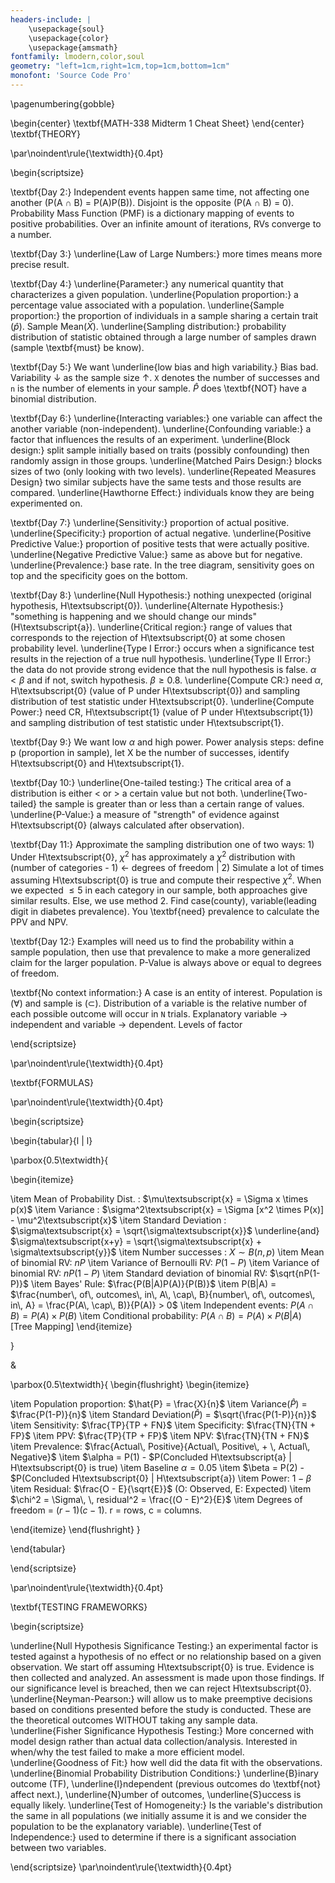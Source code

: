 ```yaml
---
headers-include: |
	\usepackage{soul}
	\usepackage{color}
	\usepackage{amsmath}
fontfamily: lmodern,color,soul
geometry: "left=1cm,right=1cm,top=1cm,bottom=1cm"
monofont: 'Source Code Pro'
---
```


\pagenumbering{gobble}

\begin{center}
\textbf{MATH-338 Midterm 1 Cheat Sheet}
\end{center}
\textbf{THEORY}

\par\noindent\rule{\textwidth}{0.4pt}

\begin{scriptsize}

\textbf{Day 2:} Independent events happen same time, not affecting one another (P(A $\cap$ B) = P(A)P(B)). Disjoint is the opposite (P(A $\cap$ B) = 0). Probability Mass Function (PMF) is a dictionary mapping of events to positive probabilities. Over an infinite amount of iterations, RVs converge to a number.

\textbf{Day 3:} \underline{Law of Large Numbers:} more times means more precise result. 

\textbf{Day 4:} \underline{Parameter:} any numerical quantity that characterizes a given population. \underline{Population proportion:} a percentage value associated with a population. \underline{Sample proportion:} the proportion of individuals in a sample sharing a certain trait ($\hat{p}$). Sample Mean($\bar{X}$). \underline{Sampling distribution:} probability distribution of statistic obtained through a large number of samples drawn (sample \textbf{must} be know).

\textbf{Day 5:} We want \underline{low bias and high variability.} Bias bad. Variability $\downarrow$ as the sample size $\uparrow$.  `X` denotes the number of successes and `n` is the number of elements in your sample. $\hat{P}$ does \textbf{NOT} have a binomial distribution.

\textbf{Day 6:} \underline{Interacting variables:} one variable can affect the another variable (non-independent). \underline{Confounding variable:} a factor that influences the results of an experiment. \underline{Block design:} split sample initially based on traits (possibly confounding) then randomly assign in those groups. \underline{Matched Pairs Design:} blocks sizes of two (only looking with two levels). \underline{Repeated Measures Design} two similar subjects have the same tests and those results are compared. \underline{Hawthorne Effect:} individuals know they are being experimented on.

\textbf{Day 7:} \underline{Sensitivity:} proportion of actual positive. \underline{Specificity:} proportion of actual negative. \underline{Positive Predictive Value:} proportion of positive tests that were actually positive. \underline{Negative Predictive Value:} same as above but for negative. \underline{Prevalence:} base rate. In the tree diagram, sensitivity goes on top and the specificity goes on the bottom.

\textbf{Day 8:} \underline{Null Hypothesis:} nothing unexpected (original hypothesis, H\textsubscript{0}). \underline{Alternate Hypothesis:} "something is happening and we should change our minds" (H\textsubscript{a}). \underline{Critical region:} range of values that corresponds to the rejection of H\textsubscript{0} at some chosen probability level. \underline{Type I Error:} occurs when a significance test results in the rejection of a true null hypothesis. \underline{Type II Error:} the data do not provide strong evidence that the null hypothesis is false. $\alpha < \beta$ and if not, switch hypothesis. $\beta \ge 0.8$. \underline{Compute CR:} need $\alpha$, H\textsubscript{0} (value of P under H\textsubscript{0}) and sampling distribution of test statistic under H\textsubscript{0}. \underline{Compute Power:} need CR, H\textsubscript{1} (value of P under H\textsubscript{1}) and sampling distribution of test statistic under H\textsubscript{1}.

\textbf{Day 9:} We want low $\alpha$ and high power. Power analysis steps: define p (proportion in sample), let X be the number of successes, identify H\textsubscript{0} and H\textsubscript{1}. 

\textbf{Day 10:}  \underline{One-tailed testing:} The critical area of a distribution is either < or > a certain value but not both. \underline{Two-tailed} the sample is greater than or less than a certain range of values. \underline{P-Value:} a measure of "strength" of evidence against H\textsubscript{0} (always calculated after observation).

\textbf{Day 11:} Approximate the sampling distribution one of two ways: 1) Under H\textsubscript{0}, $\chi^2$ has approximately a $\chi^2$ distribution with (number of categories - 1) $\leftarrow$ degrees of freedom | 2) Simulate a lot of times assuming H\textsubscript{0} is true and compute their respective $\chi^2$. When we expected $\le 5$ in each category in our sample, both approaches give similar results. Else, we use method 2. Find case(county), variable(leading digit in diabetes prevalence). You \textbf{need} prevalence to calculate the PPV and NPV.

\textbf{Day 12:}  Examples will need us to find the probability within a sample population, then use that prevalence to make a more generalized claim for the larger population. P-Value is always above or equal to degrees of freedom.

\textbf{No context information:} A case is an entity of interest. Population is ($\forall$) and sample is ($\subset$). Distribution of a variable is the relative number of each possible outcome will occur in `N` trials. Explanatory variable $\rightarrow$ independent and variable $\rightarrow$ dependent. Levels of factor 

\end{scriptsize}


\par\noindent\rule{\textwidth}{0.4pt}

\textbf{FORMULAS}

\par\noindent\rule{\textwidth}{0.4pt}

\begin{scriptsize}

\begin{tabular}{l | l}

\parbox{0.5\textwidth}{

\begin{itemize}

\item Mean of Probability Dist. : $\mu\textsubscript{x} = \Sigma x \times p(x)$
\item Variance : $\sigma^2\textsubscript{x} = \Sigma [x^2 \times P(x)] - \mu^2\textsubscript{x}$
\item Standard Deviation : $\sigma\textsubscript{x} = \sqrt{\sigma\textsubscript{x}}$ \underline{and} $\sigma\textsubscript{x+y} = \sqrt{\sigma\textsubscript{x} + \sigma\textsubscript{y}}$
\item Number successes : $X \sim B(n,p)$
\item Mean of binomial RV: $nP$
\item Variance of Bernoulli RV: $P(1-P)$
\item Variance of binomial RV: $nP(1-P)$
\item Standard deviation of binomial RV: $\sqrt{nP(1-P)}$
\item Bayes' Rule: $\frac{P(B|A)P(A)}{P(B)}$
\item P(B|A) = $\frac{number\, of\, outcomes\, in\, A\, \cap\, B}{number\, of\, outcomes\, in\, A} = \frac{P(A\, \cap\, B)}{P(A)} > 0$
\item Independent events: $P(A \cap B) = P(A) \times P(B)$
\item Conditional probability: $P(A \cap B) = P(A) \times P(B|A)$ [Tree Mapping]
\end{itemize}

}

&

\parbox{0.5\textwidth}{
\begin{flushright}
\begin{itemize}

\item Population proportion: $\hat{P} = \frac{X}{n}$
\item Variance($\hat{P}$) = $\frac{P(1-P)}{n}$
\item Standard Deviation($\hat{P}$) = $\sqrt{\frac{P(1-P)}{n}}$
\item Sensitivity: $\frac{TP}{TP + FN}$
\item Specificity: $\frac{TN}{TN + FP}$
\item PPV: $\frac{TP}{TP + FP}$
\item NPV: $\frac{TN}{TN + FN}$
\item Prevalence: $\frac{Actual\, Positive}{Actual\, Positive\, + \, Actual\, Negative}$
\item $\alpha = P(1) - $P(Concluded H\textsubscript{a} | H\textsubscript{0} is true)
\item Baseline $\alpha = 0.05$
\item $\beta = P(2) - $P(Concluded H\textsubscript{0} | H\textsubscript{a})
\item Power: $1 - \beta$
\item Residual: $\frac{O - E}{\sqrt{E}}$ (O: Observed, E: Expected)
\item $\chi^2 = \Sigma\, \,  residual^2 = \frac{(O - E)^2}{E}$
\item Degrees of freedom = $(r - 1)(c - 1)$. r = rows, c = columns.

\end{itemize}
\end{flushright}
}

\end{tabular}


\end{scriptsize}

\par\noindent\rule{\textwidth}{0.4pt}

\textbf{TESTING FRAMEWORKS}

\begin{scriptsize}

\underline{Null Hypothesis Significance Testing:} an experimental factor is tested against a hypothesis of no effect or no relationship based on a given observation. We start off assuming H\textsubscript{0} is true. Evidence is then collected and analyzed. An assessment is made upon those findings. If our significance level is breached, then we can reject H\textsubscript{0}.
\underline{Neyman-Pearson:} will allow us to make preemptive decisions based on conditions presented before the study is conducted. These are the theoretical outcomes WITHOUT taking any sample data.
\underline{Fisher Significance Hypothesis Testing:} More concerned with model design rather than actual data collection/analysis. Interested in when/why the test failed to make a more efficient model.
\underline{Goodness of Fit:} how well did the data fit with the observations.
\underline{Binomial Probability Distribution Conditions:} \underline{B}inary outcome (TF), \underline{I}ndependent (previous outcomes do \textbf{not} affect next.), \underline{N}umber of outcomes, \underline{S}uccess is equally likely.
\underline{Test of Homogeneity:} Is the variable's distribution the same in all populations (we initially assume it is and we consider the population to be the explanatory variable).
\underline{Test of Independence:} used to determine if there is a significant association between two variables.

\end{scriptsize}
\par\noindent\rule{\textwidth}{0.4pt}

